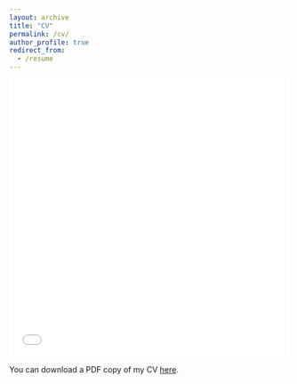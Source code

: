 ```yaml
---
layout: archive
title: "CV"
permalink: /cv/
author_profile: true
redirect_from:
  - /resume
---
```


<iframe src="/files/English_full_2023.pdf" width="100%" height="500" frameborder="no" border="0" marginwidth="0" marginheight="0"></iframe>

You can download a PDF copy of my CV [here](/files/English_full_2023.pdf).

